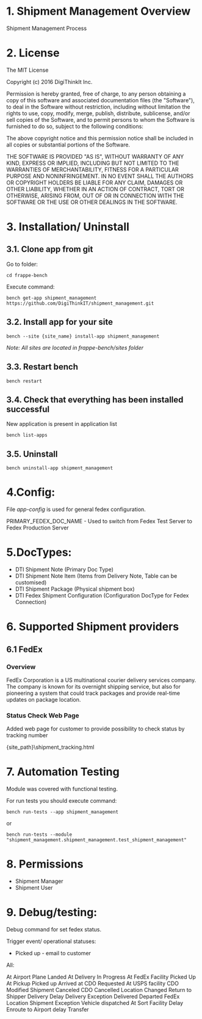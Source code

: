 # 1. Shipment Management Overview

Shipment Management Process

# 2. License

The MIT License

Copyright (c) 2016 DigiThinkIt Inc.

Permission is hereby granted, free of charge, to any person obtaining a copy of 
this software and associated documentation files (the "Software"), to deal in the 
Software without restriction, including without limitation the rights to use, copy, 
modify, merge, publish, distribute, sublicense, and/or sell copies of the Software, and to 
permit persons to whom the Software is furnished to do so, subject to the following conditions:

The above copyright notice and this permission notice shall be included in all copies or substantial portions of the Software.

THE SOFTWARE IS PROVIDED "AS IS", WITHOUT WARRANTY OF ANY KIND, EXPRESS OR IMPLIED, 
INCLUDING BUT NOT LIMITED TO THE WARRANTIES OF MERCHANTABILITY, FITNESS FOR A PARTICULAR PURPOSE AND NONINFRINGEMENT. 
IN NO EVENT SHALL THE AUTHORS OR COPYRIGHT HOLDERS BE LIABLE FOR ANY CLAIM, DAMAGES OR OTHER LIABILITY, 
WHETHER IN AN ACTION OF CONTRACT, TORT OR OTHERWISE, ARISING FROM, OUT OF OR IN CONNECTION WITH 
THE SOFTWARE OR THE USE OR OTHER DEALINGS IN THE SOFTWARE.

# 3. Installation/ Uninstall

## 3.1. Clone app from git

Go to folder:
```
cd frappe-bench
```

Execute command:
```
bench get-app shipment_management https://github.com/DigiThinkIT/shipment_management.git

```

## 3.2. Install app for your site
```
bench --site {site_name} install-app shipment_management
```

_Note: All sites are located in frappe-bench/sites folder_

##  3.3. Restart bench
```
bench restart
```

## 3.4. Check that everything has been installed successful

New application is present in application list

```
bench list-apps
```

## 3.5. Uninstall
```
bench uninstall-app shipment_management
```

# 4.Config:
File _app-config_ is used for general fedex configuration. 

PRIMARY_FEDEX_DOC_NAME - Used to switch from Fedex Test Server to Fedex Production Server

# 5.DocTypes:

- DTI Shipment Note (Primary Doc Type)
- DTI Shipment Note Item (Items from Delivery Note, Table can be customised)
- DTI Shipment Package (Physical shipment box)
- DTI Fedex Shipment Configuration (Configuration DocType for Fedex Connection)

# 6. Supported Shipment providers

## 6.1 FedEx

### Overview
FedEx Corporation is a US multinational courier delivery services company.
The company is known for its overnight shipping service, but also for pioneering a system 
that could track packages and provide real-time updates on package location.


### Status Check Web Page
Added web page for customer to provide possibility to check status by tracking number

{site_path}\shipment_tracking.html

# 7. Automation Testing
Module was covered with functional testing. 

For run tests you should execute command:

```
bench run-tests --app shipment_management
```
or
```
bench run-tests --module "shipment_management.shipment_management.test_shipment_management"
```

# 8. Permissions
- Shipment Manager
- Shipment User

# 9. Debug/testing:
Debug command for set fedex status.

Trigger event/ operational statuses:
- Picked up - email to customer


All:

At Airport
Plane Landed
At Delivery
In Progress
At FedEx Facility
Picked Up
At Pickup
Picked up 
Arrived at
CDO Requested
At USPS facility
CDO Modified
Shipment Canceled
CDO Cancelled
Location Changed
Return to Shipper
Delivery Delay
Delivery Exception
Delivered
Departed FedEx Location
Shipment Exception
Vehicle dispatched
At Sort Facility
Delay
Enroute to Airport delay
Transfer
